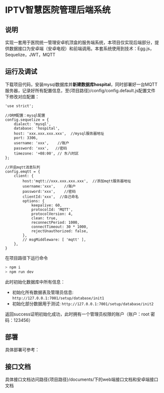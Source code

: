# IPTV智慧医院管理后端系统

## 说明

实现一套用于医院统一管理安卓机顶盒的服务端系统，本项目仅实现后端部分，提供数据接口为安卓端（安卓电视）和前端调用。本套系统使用到技术：Egg.js，Sequelize，JWT，MQTT

## 运行及调试

下载项目代码，安装mysql数据库并**新建数据库hospital**，同时部署好一台MQTT服务器，记录好所有配置信息，至{项目路径}/config/config.default.js配置文件下修改对应配置：

```
'use strict';

//ORM配置：mysql配置
config.sequelize = {
    dialect: 'mysql',
    database: 'hospital', 
    host: 'xxx.xxx.xxx.xxx',  //mysql服务器地址
    port: 3306,
    username: 'xxx',    //账户
    password: 'xxx',   //密码
    timezone: '+08:00', // 东八时区
};

//开启mqtt消息队列
config.emqtt = {
    client: {
        host:'mqtt://xxx.xxx.xxx.xxx',  //添加mqtt服务器地址
        username:'xxx',    //账户
        password:'xxx',    //密码
        clientId:'xxx',  //自己命名
        options: {
            keepalive: 60,
            protocolId: 'MQTT',
            protocolVersion: 4,
            clean: true,
            reconnectPeriod: 1000,
            connectTimeout: 30 * 1000,
            rejectUnauthorized: false,
        },
        // msgMiddleware: [ 'mqtt' ],
    },
}
```

在项目路径下运行命令

```bash
> npm i
> npm run dev
```

此时初始化数据库中所有信息：

- 初始化所有数据表及管理员信息: `http://127.0.0.1:7001/setup/database/init1`
- 初始化部分数据用于测试: `http://127.0.0.1:7001/setup/database/init2`

返回success证明初始化成功，此时拥有一个管理员权限的账户（账户：root   密码：123456）

## 部署

具体部署可参考：

[egg.js官网]: https://eggjs.org/zh-cn/core/deployment.html

## 接口文档

具体接口文档访问路径{项目路径}/documents/下的web端接口文档和安卓端接口文档